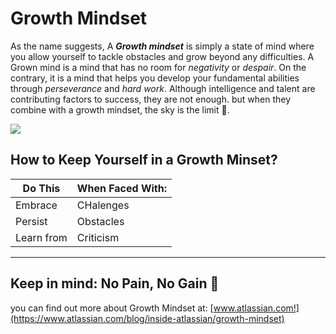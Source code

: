 # Growth Mindset

As the name suggests, A _**Growth mindset**_ is simply a state of mind where you allow yourself to tackle obstacles and grow beyond any difficulties.
A Grown mind is a mind that has no room for *negativity* or *despair*. On the contrary, it is a mind that helps you develop your fundamental abilities through *perseverance* and *hard work*.
Although intelligence and talent are contributing factors to success, they are not enough. but when they combine with a growth mindset, the sky is the limit :muscle:.


![](https://zurb-dot-com-prod.s3.amazonaws.com/asset/1982/growth-mindset-01.png)
## How to Keep Yourself in a Growth Minset?

Do This |  When Faced With:
----------------|------------
Embrace| CHalenges
Persist| Obstacles
Learn from | Criticism 
---
Keep in mind: No Pain, No Gain :white_heart:
-----

you can find out more about Growth Mindset at: [www.atlassian.com!](https://www.atlassian.com/blog/inside-atlassian/growth-mindset) 
